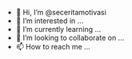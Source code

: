 - 👋 Hi, I’m @seceritamotivasi
- 👀 I’m interested in ...
- 🌱 I’m currently learning ...
- 💞️ I’m looking to collaborate on ...
- 📫 How to reach me ...

<!---
seceritamotivasi/seceritamotivasi is a ✨ special ✨ repository because its `README.md` (this file) appears on your GitHub profile.
You can click the Preview link to take a look at your changes.
--->
